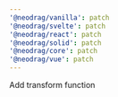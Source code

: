 ```yaml
---
'@neodrag/vanilla': patch
'@neodrag/svelte': patch
'@neodrag/react': patch
'@neodrag/solid': patch
'@neodrag/core': patch
'@neodrag/vue': patch
---
```


Add transform function
